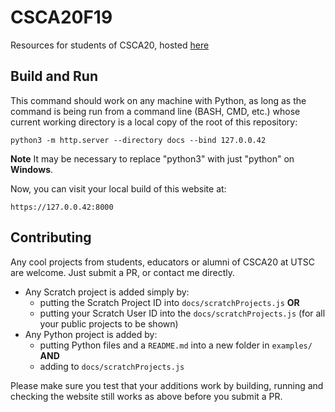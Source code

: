 # CSCA20F19
Resources for students of CSCA20, hosted [here](https://armitag8.github.io/CSCA20F19)

## Build and Run
This command should work on any machine with Python, as long
as the command is being run from a command line (BASH, CMD, etc.)
whose current working directory is a local copy of the root of this
repository:

```
python3 -m http.server --directory docs --bind 127.0.0.42
```

**Note** It may be necessary to replace "python3" with just "python" on **Windows**.

Now, you can visit your local build of this website at:
```
https://127.0.0.42:8000
``` 

## Contributing

Any cool projects from students, educators or alumni of CSCA20 at UTSC are welcome. Just submit a PR, or contact me directly.

- Any Scratch project is added simply by:
    - putting the Scratch Project ID into `docs/scratchProjects.js` **OR**
    - putting your Scratch User ID into the `docs/scratchProjects.js` (for all your public projects to be shown)
- Any Python project is added by:
    - putting Python files and a `README.md` into a new folder in `examples/` **AND**
    - adding to `docs/scratchProjects.js`

Please make sure you test that your additions work by building, running and checking the website still works as above before you submit a PR.